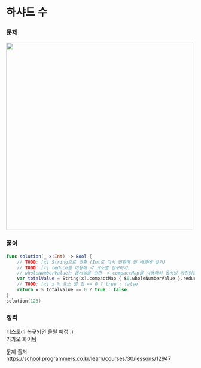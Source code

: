 #  하샤드 수

### 문제
<img src="https://user-images.githubusercontent.com/64088377/196064887-57501d7e-f58b-4577-ac57-9d41cef05595.png" width="500" >

### 풀이 <br>
```swift 
func solution(_ x:Int) -> Bool {
    // TODO: [x] String으로 변환 (Int로 다시 변환해 빈 배열에 넣기)
    // TODO: [x] reduce를 이용해 각 요소별 합구하기
    // wholeNumberValue는 옵셔널을 반환 -> compactMap을 사용해서 옵셔널 바인딩을 해줌.
    var totalValue = String(x).compactMap { $0.wholeNumberValue }.reduce(0) { $0 + $1 }
    // TODO: [x] x % 요소 별 합 == 0 ? true : false
    return x % totalValue == 0 ? true : false
}
solution(123)
```

### 정리 <br>
티스토리 복구되면 올릴 예정 :) <br>
카카오 화이팅

문제 출처 <br>
https://school.programmers.co.kr/learn/courses/30/lessons/12947
